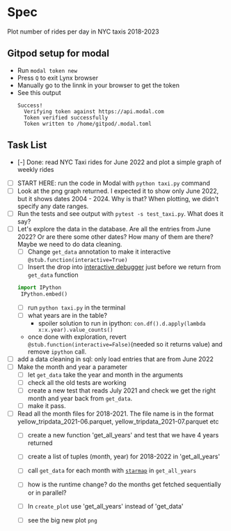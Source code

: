 # Spec

Plot number of rides per day in NYC taxis 2018-2023

## Gitpod setup for modal

- Run `modal token new`
- Press `Q` to exit Lynx browser
- Manually go to the linnk in your browser to get the token
- See this output
  ```
  Success!
    Verifying token against https://api.modal.com
    Token verified successfully
    Token written to /home/gitpod/.modal.toml
    ```

## Task List

- [-] Done: read NYC Taxi rides for June 2022 and plot a simple graph of weekly rides
- [ ] START HERE: run the code in Modal with `python taxi.py` command
- [ ] Look at the png graph returned. I expected it to show only June 2022, but it shows dates 2004 - 2024. Why is that? When plotting, we didn't specify any date ranges.
- [ ] Run the tests and see output with `pytest -s test_taxi.py`. What does it say?
- [ ] Let's explore the data in the database. Are all the entries from June 2022? Or are there some other dates? How many of them are there? Maybe we need to do data cleaning.
    - [ ] Change `get_data` annotation to make it interactive `@stub.function(interactive=True)`
    - [ ] Insert the drop into [interactive debugger](https://modal.com/docs/guide/developing-debugging) just before we return from `get_data` function
   ```python
   import IPython
    IPython.embed()
    ```
    - [ ] run `python taxi.py` in the terminal
    - [ ] what years are in the table?
      - spoiler solution to run in ipython: `con.df().d.apply(lambda x:x.year).value_counts()` 
    - once done with exploration, revert `@stub.function(interactive=False)`(needed so it returns value) and remove `ipython` call. 
- [ ] add a data cleaning in sql: only load entries that are from June 2022
- [ ] Make the month and year a parameter
  - [ ] let `get_data` take the year and month in the  arguments
  - [ ] check all the old tests are working
  - [ ] create a new test that reads July 2021 and check we get the right month and year back from `get_data`. 
  - [ ] make it pass.
  
- [ ] Read all the month files for 2018-2021. The file name is in the format yellow_tripdata_2021-06.parquet, yellow_tripdata_2021-07.parquet etc
  - [ ] create a new function  'get_all_years' and test that we have 4 years returned 
  - [ ] create a list of tuples (month, year) for 2018-2022 in 'get_all_years'
  - [ ] call `get_data` for each month with [`starmap`](https://modal.com/docs/reference/modal.Function#starmap) in `get_all_years` 
  - [ ] how is the runtime change? do the months get fetched sequentially or in parallel?
  - [ ] In `create_plot` use 'get_all_years' instead of 'get_data'
  - [ ] see the big new plot `png`


